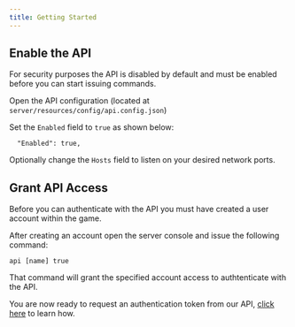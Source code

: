 ```yaml
---
title: Getting Started
---
```




## Enable the API
For security purposes the API is disabled by default and must be enabled before you can start issuing commands.

Open the API configuration (located at `server/resources/config/api.config.json`)

Set the `Enabled` field to `true` as shown below:
```
  "Enabled": true,
```

Optionally change the `Hosts` field to listen on your desired network ports.


## Grant API Access
Before you can authenticate with the API you must have created a user account within the game.

After creating an account open the server console and issue the following command:
```
api [name] true
```

That command will grant the specified account access to authtenticate with the API.

You are now ready to request an authentication token from our API, [click here](../endpoints/authentication.md) to learn how.
